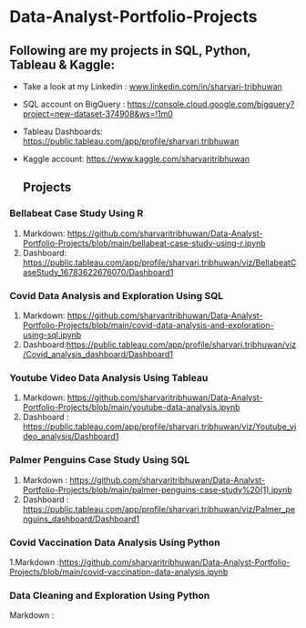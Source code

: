 # Data-Analyst-Portfolio-Projects
## Following are my projects in SQL, Python, Tableau & Kaggle:
- Take a look at my Linkedin : www.linkedin.com/in/sharvari-tribhuwan
- SQL account on BigQuery : https://console.cloud.google.com/bigquery?project=new-dataset-374908&ws=!1m0
- Tableau Dashboards: https://public.tableau.com/app/profile/sharvari.tribhuwan
- Kaggle account: https://www.kaggle.com/sharvaritribhuwan


  ## Projects
### Bellabeat Case Study Using R
1. Markdown:
  https://github.com/sharvaritribhuwan/Data-Analyst-Portfolio-Projects/blob/main/bellabeat-case-study-using-r.ipynb
2. Dashboard: https://public.tableau.com/app/profile/sharvari.tribhuwan/viz/BellabeatCaseStudy_16783622676070/Dashboard1

### Covid Data Analysis and Exploration Using  SQL
1. Markdown: https://github.com/sharvaritribhuwan/Data-Analyst-Portfolio-Projects/blob/main/covid-data-analysis-and-exploration-using-sql.ipynb
2. Dashboard:https://public.tableau.com/app/profile/sharvari.tribhuwan/viz/Covid_analysis_dashboard/Dashboard1

### Youtube Video Data Analysis Using Tableau
1. Markdown: https://github.com/sharvaritribhuwan/Data-Analyst-Portfolio-Projects/blob/main/youtube-data-analysis.ipynb
2. Dashboard : https://public.tableau.com/app/profile/sharvari.tribhuwan/viz/Youtube_video_analysis/Dashboard1

### Palmer Penguins Case Study Using SQL
1. Markdown : https://github.com/sharvaritribhuwan/Data-Analyst-Portfolio-Projects/blob/main/palmer-penguins-case-study%20(1).ipynb
2. Dashboard : https://public.tableau.com/app/profile/sharvari.tribhuwan/viz/Palmer_penguins_dashboard/Dashboard1

### Covid Vaccination Data Analysis Using Python
1.Markdown :https://github.com/sharvaritribhuwan/Data-Analyst-Portfolio-Projects/blob/main/covid-vaccination-data-analysis.ipynb

### Data Cleaning and Exploration Using Python
Markdown :
